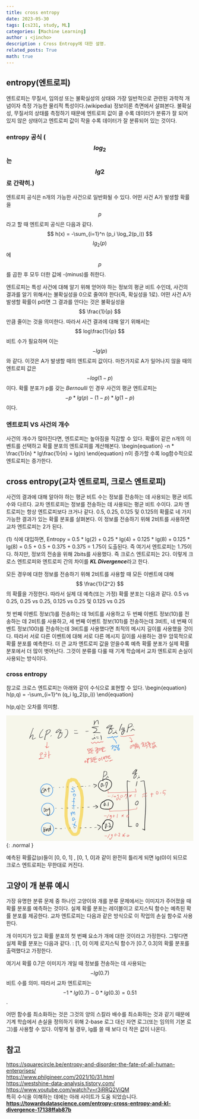 ```yaml
---
title: cross entropy
date: 2023-05-30
tags: [cs231, study, ML]
categories: [Machine Learning]
author : <jincho>
description : Cross Entropy에 대한 설명.
related_posts: True
math: true
---
```


## entropy(엔트로피)


엔트로피는 무질서, 임의성 또는 불확실성의 상태와 가장 일반적으로 관련된 과학적 개념이자 측정 가능한 물리적 특성이다.(wikipedia)
정보이론 측면에서 살펴본다. 불확실성, 무질서의 상태를 측정하기 때문에 엔트로피 값이 클 수록 데이터가 분류가 잘 되어 있지 않은 상태이고 엔트로피 값이 작을 수록 데이터가 잘 분류되어 있는 것이다.

### entropy 공식 ($$ log_2 $$ 는 $$ lg2 $$로 간략히.)
엔트로피 공식은 n개의 가능한 사건으로 일반화될 수 있다.
어떤 사건 A가 발생할 확률을 $$ p $$ 라고 할 때 엔트로피 공식은 다음과 같다.
$$
h(x) = -\sum_{i=1}^n (p_i \log_2(p_i))
$$
$$ lg_2(p) $$에 $$ p $$를 곱한 후 모두 더한 값에 -(minus)를 취한다. 

엔트로피는 특성 사건에 대해 알기 위해 얻어야 하는 정보의 평균 비트 수인데, 사건의 결과를 알기 위해서는 불확실성을 0으로 줄여야 한다(즉, 확실성을 1로). 어떤 사건 A가 발생할 확률이 p라면 그 결과를 안다는 것은 불확실성을 $$ \frac{1}{p} $$ 만큼 줄이는 것을 의미한다. 따라서 사건 결과에 대해 알기 위해서는 $$ log\frac{1}{p} $$ 비트 수가 필요하며 이는 $$ -lg(p) $$와 같다. 이것은 A가 발생할 때의 엔트로피 값이다. 마찬가지로 A가 일어나지 않을 때의 엔트로피 값은 $$ -log(1-p) $$이다. 확률 분포가 p를 갖는 *Bernoulli* 인 경우 사건의 평균 엔트로피는 $$ -p * lg(p) -(1-p) * lg(1-p) $$이다.

### 엔트로피 VS 사건의 개수
사건의 개수가 많아진다면, 엔트로피는 높아짐을 직감할 수 있다. 확률이 같은 n개의 이벤트를 선택하고 확률 분포의 엔트로피를 계산해본다.
\begin{equation} -n * \frac{1}{n} * lg\frac{1}{n} = lg(n) \end{equation}
n이 증가할 수록 log함수적으로 엔트로피는 증가한다.

## cross entropy(교차 엔트로피, 크로스 엔트로피)

사건의 결과에 대해 알아야 하는 평균 비트 수는 정보를 전송하는 데 사용되는 평균 비트 수와 다르다. 교차 엔트로피는 정보를 전송하는 데 사용되는 평균 비트 수이다. 교차 엔트로피는 항상 엔트로피보다 크거나 같다.
0.5, 0.25, 0.125 및 0.125의 확률로 네 가지 가능한 결과가 있는 확률 분포를 살펴본다. 이 정보를 전송하기 위해 2비트를 사용하면 교차 엔트로피는 2가 된다.

(1) 식에 대입하면, Entropy = 0.5 * lg(2) + 0.25 * lg(4) + 0.125 * lg(8) + 0.125 * lg(8)
= 0.5 + 0.5 + 0.375 + 0.375 = 1.75이 도출된다. 즉 여기서 엔트로피는 1.75이다. 하지만, 정보의 전송을 위해 2bits를 사용했다. 즉 크로스 엔트로피는 2다. 이렇게 크로스 엔트로피와 엔트로피 간의 차이를 ***KL Divergence***라고 한다.

모든 경우에 대한 정보를 전송하기 위해 2비트를 사용할 때 모든 이벤트에 대해 $$ \frac{1}{2^2} $$의 확률을 가정한다. 따라서 실제 대 예측(또는 가정) 확률 분포는 다음과 같다. 0.5 vs 0.25, 0.25 vs 0.25, 0.125 vs 0.25 및 0.125 vs 0.25

첫 번째 이벤트 정보(1)를 전송하는 데 1비트를 사용하고 두 번째 이벤트 정보(10)를 전송하는 데 2비트를 사용하고, 세 번째 이벤트 정보(101)를 전송하는데 3비트, 네 번째 이벤트 정보(100)를 전송하는데 3비트를 사용했다면 최적의 메시지 길이를 사용했을 것이다. 따라서 서로 다른 이벤트에 대해 서로 다른 메시지 길이를 사용하는 경우 암묵적으로 확률 분포를 예측한다. 더 큰 교차 엔트로피 값을 얻을수록 예측 확률 분포가 실제 확률 분포에서 더 많이 벗어난다. 그것이 분류를 다룰 때 기계 학습에서 교차 엔트로피 손실이 사용되는 방식이다.

### cross entropy 
참고로 크로스 엔트로피는 아래와 같이 수식으로 표현할 수 있다.
\begin{equation} h(p,q) = -\sum_{i=1}^n (q_i lg_2(p_i)) \end{equation}

h(p,q)는 오차를 의미함.

![Desktip View](/assets/img/pic76.jpg){: .normal }


예측된 확률값(p)들이 [0, 0, 1] , [0, 1, 0]과 같이 완전히 틀리게 되면 lg(0)이 되므로 크로스 엔트로피는 무한대로 커진다.


## 고양이 개 분류 예시

<p>가장 유명한 분류 문제 중 하나인 고양이와 개를 분류 문제에서는 이미지가 주어졌을 때 확률 분포를 예측하는 것이다. 실제 확률 분포는 레이블이고 로지스틱 함수는 예측된 확률 분포를 제공한다. 교차 엔트로피는 다음과 같은 방식으로 이 작업의 손실 함수로 사용한다.</p>

개 이미지가 있고 확률 분포의 첫 번째 요소가 개에 대한 것이라고 가정한다.
그렇다면 실제 확률 분포는 다음과 같다. : [1, 0]
이제 로지스틱 함수가 [0.7, 0.3]의 확률 분포를 출력했다고 가정한다.

여기서 확률 0.7은 이미지가 개일 때 정보를 전송하는 데 사용되는 $$ -lg(0.7) $$ 비트 수를 의미.
따라서 교차 엔트로피는 $$ -1 * lg(0.7) - 0 * lg(0.3) = 0.51 $$.

어떤 함수를 최소화하는 것은 그것의 양의 스칼라 배수를 최소화하는 것과 같기 때문에 기계 학습에서 손실을 정의하기 위해 2-base 로그 대신 자연 로그(또는 임의의 기본 로그)를 사용할 수 있다.
이렇게 될 경우, lg를 쓸 때 보다 더 작은 값이 나온다.

## 참고

https://squarecircle.be/entropy-and-disorder-the-fate-of-all-human-enterprises/<br>
https://www.philgineer.com/2021/10/31.html<br>
https://westshine-data-analysis.tistory.com/<br>
https://www.youtube.com/watch?v=r3iRRQ2ViQM<br>
특히 수식을 이해하는 데에는 아래 사이트가 도움 되었습니다.
__https://towardsdatascience.com/entropy-cross-entropy-and-kl-divergence-17138ffab87b__
